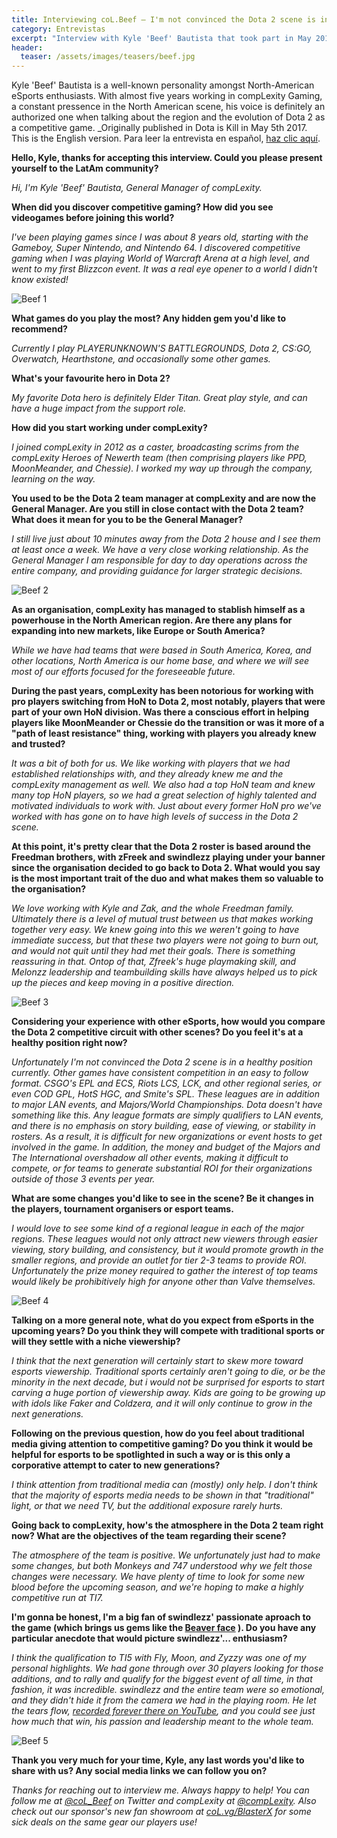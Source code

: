 ```yaml
---
title: Interviewing coL.Beef — I'm not convinced the Dota 2 scene is in a healthy position
category: Entrevistas
excerpt: "Interview with Kyle 'Beef' Bautista that took part in May 2017. Topics like the future of Dota 2 and his plans for compLexity were discussed."
header:
  teaser: /assets/images/teasers/beef.jpg
---
```


Kyle 'Beef' Bautista is a well-known personality amongst North-American eSports enthusiasts. With almost five years working in compLexity Gaming, a constant pressence in the North American scene, his voice is definitely an authorized one when talking about the region and the evolution of Dota 2 as a competitive game. _Originally published in Dota is Kill in May 5th 2017. This is the English version. Para leer la entrevista en español, [haz clic aquí](entrevista-col-beef).

**Hello, Kyle, thanks for accepting this interview. Could you please present yourself to the LatAm community?**

_Hi, I'm Kyle 'Beef' Bautista, General Manager of compLexity._

**When did you discover competitive gaming? How did you see videogames before joining this world?**

_I've been playing games since I was about 8 years old, starting with the Gameboy, Super Nintendo, and Nintendo 64. I discovered competitive gaming when I was playing World of Warcraft Arena at a high level, and went to my first Blizzcon event. It was a real eye opener to a world I didn't know existed!_

<img src="{{ site.url }}{{ site.baseurl }}/assets/images/posts/beef1.jpg" alt="Beef 1">

**What games do you play the most? Any hidden gem you'd like to recommend?**

_Currently I play PLAYERUNKNOWN'S BATTLEGROUNDS, Dota 2, CS:GO, Overwatch, Hearthstone, and occasionally some other games._

**What's your favourite hero in Dota 2?**

_My favorite Dota hero is definitely Elder Titan. Great play style, and can have a huge impact from the support role._

**How did you start working under compLexity?**

_I joined compLexity in 2012 as a caster, broadcasting scrims from the compLexity Heroes of Newerth team (then comprising players like PPD, MoonMeander, and Chessie). I worked my way up through the company, learning on the way._

**You used to be the Dota 2 team manager at compLexity and are now the General Manager. Are you still in close contact with the Dota 2 team? What does it mean for you to be the General Manager?**

_I still live just about 10 minutes away from the Dota 2 house and I see them at least once a week. We have a very close working relationship. As the General Manager I am responsible for day to day operations across the entire company, and providing guidance for larger strategic decisions._

<img src="{{ site.url }}{{ site.baseurl }}/assets/images/posts/beef2.jpg" alt="Beef 2">

**As an organisation, compLexity has managed to stablish himself as a powerhouse in the North American region. Are there any plans for expanding into new markets, like Europe or South America?**

_While we have had teams that were based in South America, Korea, and other locations, North America is our home base, and where we will see most of our efforts focused for the foreseeable future._

**During the past years, compLexity has been notorious for working with pro players switching from HoN to Dota 2, most notably, players that were part of your own HoN division. Was there a conscious effort in helping players like MoonMeander or Chessie do the transition or was it more of a "path of least resistance" thing, working with players you already knew and trusted?**

_It was a bit of both for us. We like working with players that we had established relationships with, and they already knew me and the compLexity management as well. We also had a top HoN team and knew many top HoN players, so we had a great selection of highly talented and motivated individuals to work with. Just about every former HoN pro we've worked with has gone on to have high levels of success in the Dota 2 scene._

**At this point, it's pretty clear that the Dota 2 roster is based around the Freedman brothers, with zFreek and swindlezz playing under your banner since the organisation decided to go back to Dota 2. What would you say is the most important trait of the duo and what makes them so valuable to the organisation?**

_We love working with Kyle and Zak, and the whole Freedman family. Ultimately there is a level of mutual trust between us that makes working together very easy. We knew going into this we weren't going to have immediate success, but that these two players were not going to burn out, and would not quit until they had met their goals. There is something reassuring in that. Ontop of that, Zfreek's huge playmaking skill, and Melonzz leadership and teambuilding skills have always helped us to pick up the pieces and keep moving in a positive direction._

<img src="{{ site.url }}{{ site.baseurl }}/assets/images/posts/beef3.jpg" alt="Beef 3">

**Considering your experience with other eSports, how would you compare the Dota 2 competitive circuit with other scenes? Do you feel it's at a healthy position right now?**

_Unfortunately I'm not convinced the Dota 2 scene is in a healthy position currently. Other games have consistent competition in an easy to follow format. CSGO's EPL and ECS, Riots LCS, LCK, and other regional series, or even COD GPL, HotS HGC, and Smite's SPL. These leagues are in addition to major LAN events, and Majors/World Championships. Dota doesn't have something like this. Any league formats are simply qualifiers to LAN events, and there is no emphasis on story building, ease of viewing, or stability in rosters. As a result, it is difficult for new organizations or event hosts to get involved in the game. In addition, the money and budget of the Majors and The International overshadow all other events, making it difficult to compete, or for teams to generate substantial ROI for their organizations outside of those 3 events per year._

**What are some changes you'd like to see in the scene? Be it changes in the players, tournament organisers or esport teams.**

_I would love to see some kind of a regional league in each of the major regions. These leagues would not only attract new viewers through easier viewing, story building, and consistency, but it would promote growth in the smaller regions, and provide an outlet for tier 2-3 teams to provide ROI. Unfortunately the prize money required to gather the interest of top teams would likely be prohibitively high for anyone other than Valve themselves._

<img src="{{ site.url }}{{ site.baseurl }}/assets/images/posts/beef4.jpg" alt="Beef 4">

**Talking on a more general note, what do you expect from eSports in the upcoming years? Do you think they will compete with traditional sports or will they settle with a niche viewership?**

_I think that the next generation will certainly start to skew more toward esports viewership. Traditional sports certainly aren't going to die, or be the minority in the next decade, but i would not be surprised for esports to start carving a huge portion of viewership away. Kids are going to be growing up with idols like Faker and Coldzera, and it will only continue to grow in the next generations._

**Following on the previous question, how do you feel about traditional media giving attention to competitive gaming? Do you think it would be helpful for esports to be spotlighted in such a way or is this only a corporative attempt to cater to new generations?**

_I think attention from traditional media can (mostly) only help. I don't think that the majority of esports media needs to be shown in that "traditional" light, or that we need TV, but the additional exposure rarely hurts._

**Going back to compLexity, how's the atmosphere in the Dota 2 team right now? What are the objectives of the team regarding their scene?**

_The atmosphere of the team is positive. We unfortunately just had to make some changes, but both Monkeys and 747 understood why we felt those changes were necessary. We have plenty of time to look for some new blood before the upcoming season, and we're hoping to make a highly competitive run at TI7._

**I'm gonna be honest, I'm a big fan of swindlezz' passionate aproach to the game (which brings us gems like the [Beaver face](https://www.youtube.com/watch?v=Vkor8_LJr4A) ). Do you have any particular anecdote that would picture swindlezz'... enthusiasm?**

_I think the qualification to TI5 with Fly, Moon, and Zyzzy was one of my personal highlights. We had gone through over 30 players looking for those additions, and to rally and qualify for the biggest event of all time, in that fashion, it was incredible. swindlezz and the entire team were so emotional, and they didn't hide it from the camera we had in the playing room. He let the tears flow, [recorded forever there on YouTube](https://www.youtube.com/watch?v=K2mJgIVqwDg), and you could see just how much that win, his passion and leadership meant to the whole team._

<img src="{{ site.url }}{{ site.baseurl }}/assets/images/posts/beef5.jpg" alt="Beef 5">

**Thank you very much for your time, Kyle, any last words you'd like to share with us? Any social media links we can follow you on?**

_Thanks for reaching out to interview me. Always happy to help! You can follow me at [@coL_Beef](https://twitter.com/coL_Beef) on Twitter and compLexity at [@compLexity](twitter.com/compLexity). Also check out our sponsor's new fan showroom at [coL.vg/BlasterX](coL.vg/BlasterX) for some sick deals on the same gear our players use!_